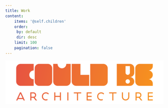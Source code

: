 ```yaml
---
title: Work
content:
	items: '@self.children'
	order:
	 by: default
	 dir: desc
	limit: 100
	pagination: false
---
```


<div id="mast">
<img src="cba_logo_grad.svg">
</div>
